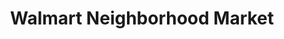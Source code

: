 ---
title: "Walmart Neighborhood Market"
url: /winston-salem/walmart-neighborhood-market-university-parkway/
shop: Supermarkt
---